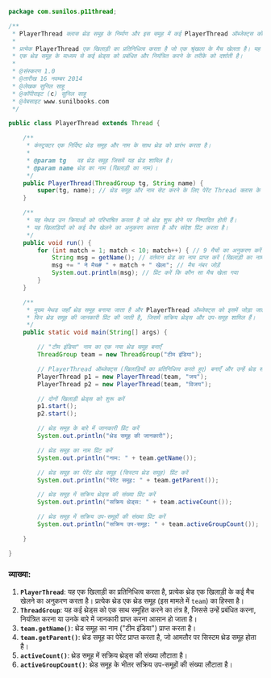 
```java
package com.sunilos.p11thread;

/**
 * PlayerThread क्लास थ्रेड समूह के निर्माण और इस समूह में कई PlayerThread ऑब्जेक्ट्स को जोड़ने का प्रदर्शन करती है।
 * 
 * प्रत्येक PlayerThread एक खिलाड़ी का प्रतिनिधित्व करता है जो एक श्रृंखला के मैच खेलता है। यह क्लास 
 * एक थ्रेड समूह के माध्यम से कई थ्रेड्स को प्रबंधित और नियंत्रित करने के तरीके को दर्शाती है।
 * 
 * @संस्करण 1.0
 * @तारीख 16 नवम्बर 2014
 * @लेखक सुनिल साहू
 * @कॉपीराइट (c) सुनिल साहू
 * @वेबसाइट www.sunilbooks.com
 */

public class PlayerThread extends Thread {

    /**
     * कंस्ट्रक्टर एक निर्दिष्ट थ्रेड समूह और नाम के साथ थ्रेड को प्रारंभ करता है।
     * 
     * @param tg   वह थ्रेड समूह जिसमें यह थ्रेड शामिल है।
     * @param name थ्रेड का नाम (खिलाड़ी का नाम)।
     */
    public PlayerThread(ThreadGroup tg, String name) {
        super(tg, name); // थ्रेड समूह और नाम सेट करने के लिए पेरेंट Thread क्लास के कंस्ट्रक्टर को कॉल करता है
    }

    /**
     * यह मेथड उन क्रियाओं को परिभाषित करता है जो थ्रेड शुरू होने पर निष्पादित होती हैं।
     * यह खिलाड़ियों को कई मैच खेलने का अनुकरण करता है और संदेश प्रिंट करता है।
     */
    public void run() {
        for (int match = 1; match < 10; match++) { // 9 मैचों का अनुकरण करें
            String msg = getName(); // वर्तमान थ्रेड का नाम प्राप्त करें (खिलाड़ी का नाम)
            msg += " ने मैच# " + match + " खेला"; // मैच नंबर जोड़ें
            System.out.println(msg); // प्रिंट करें कि कौन सा मैच खेला गया
        }
    }

    /**
     * मुख्य मेथड जहाँ थ्रेड समूह बनाया जाता है और PlayerThread ऑब्जेक्ट्स को इसमें जोड़ा जाता है।
     * फिर थ्रेड समूह की जानकारी प्रिंट की जाती है, जिसमें सक्रिय थ्रेड्स और उप-समूह शामिल हैं।
     */
    public static void main(String[] args) {

        // "टीम इंडिया" नाम का एक नया थ्रेड समूह बनाएँ
        ThreadGroup team = new ThreadGroup("टीम इंडिया");

        // PlayerThread ऑब्जेक्ट्स (खिलाड़ियों का प्रतिनिधित्व करते हुए) बनाएँ और उन्हें थ्रेड समूह में जोड़ें
        PlayerThread p1 = new PlayerThread(team, "जय");
        PlayerThread p2 = new PlayerThread(team, "विजय");

        // दोनों खिलाड़ी थ्रेड्स को शुरू करें
        p1.start();
        p2.start();

        // थ्रेड समूह के बारे में जानकारी प्रिंट करें
        System.out.println("थ्रेड समूह की जानकारी");

        // थ्रेड समूह का नाम प्रिंट करें
        System.out.println("नाम: " + team.getName());

        // थ्रेड समूह का पेरेंट थ्रेड समूह (सिस्टम थ्रेड समूह) प्रिंट करें
        System.out.println("पेरेंट समूह: " + team.getParent());

        // थ्रेड समूह में सक्रिय थ्रेड्स की संख्या प्रिंट करें
        System.out.println("सक्रिय थ्रेड्स: " + team.activeCount());

        // थ्रेड समूह में सक्रिय उप-समूहों की संख्या प्रिंट करें
        System.out.println("सक्रिय उप-समूह: " + team.activeGroupCount());

    }

}
```

### व्याख्या:
1. **`PlayerThread`**: यह एक खिलाड़ी का प्रतिनिधित्व करता है, प्रत्येक थ्रेड एक खिलाड़ी के कई मैच खेलने का अनुकरण करता है। प्रत्येक थ्रेड एक थ्रेड समूह (इस मामले में `team`) का हिस्सा है।
2. **`ThreadGroup`**: यह कई थ्रेड्स को एक साथ समूहित करने का तंत्र है, जिससे उन्हें प्रबंधित करना, नियंत्रित करना या उनके बारे में जानकारी प्राप्त करना आसान हो जाता है।
3. **`team.getName()`**: थ्रेड समूह का नाम ("टीम इंडिया") प्राप्त करता है।
4. **`team.getParent()`**: थ्रेड समूह का पेरेंट प्राप्त करता है, जो आमतौर पर सिस्टम थ्रेड समूह होता है।
5. **`activeCount()`**: थ्रेड समूह में सक्रिय थ्रेड्स की संख्या लौटाता है।
6. **`activeGroupCount()`**: थ्रेड समूह के भीतर सक्रिय उप-समूहों की संख्या लौटाता है।
